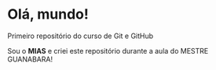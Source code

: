 # Olá, mundo!
 Primeiro repositório do curso de Git e GitHub

 Sou o **MIAS** e criei este repositório durante a aula do MESTRE GUANABARA!
